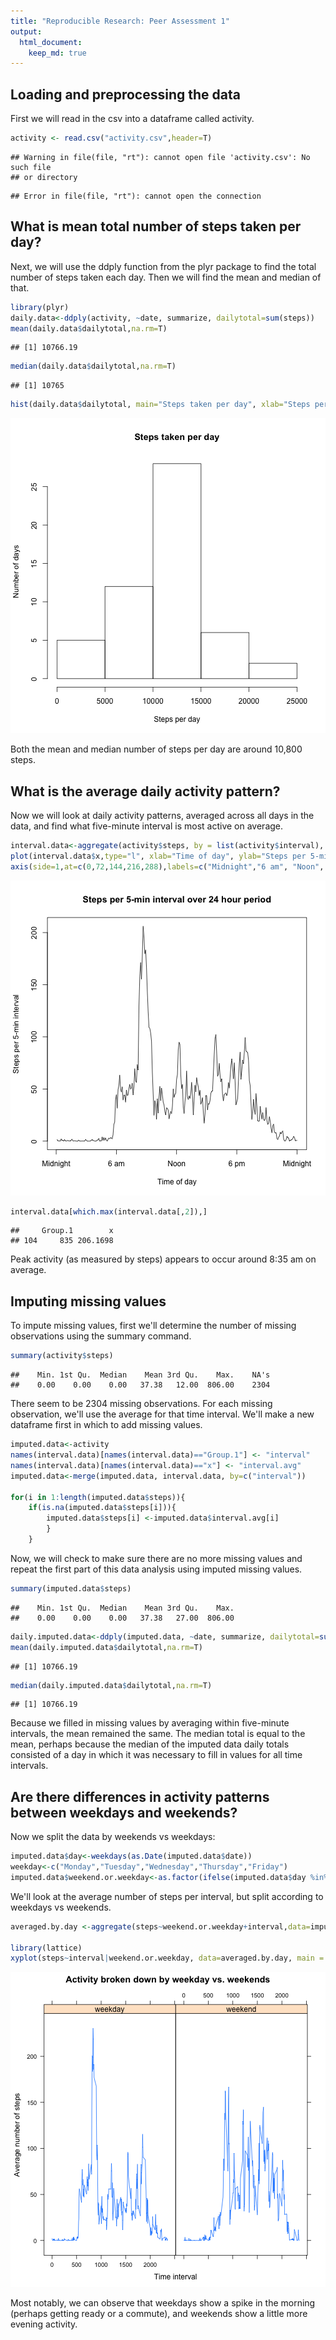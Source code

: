 ```yaml
---
title: "Reproducible Research: Peer Assessment 1"
output: 
  html_document:
    keep_md: true
---
```



## Loading and preprocessing the data

First we will read in the csv into a dataframe called activity.

```r
activity <- read.csv("activity.csv",header=T)
```

```
## Warning in file(file, "rt"): cannot open file 'activity.csv': No such file
## or directory
```

```
## Error in file(file, "rt"): cannot open the connection
```

## What is mean total number of steps taken per day?

Next, we will use the ddply function from the plyr package to find the total number of steps taken each day. Then we will find the mean and median of that.


```r
library(plyr)
daily.data<-ddply(activity, ~date, summarize, dailytotal=sum(steps))
mean(daily.data$dailytotal,na.rm=T)
```

```
## [1] 10766.19
```

```r
median(daily.data$dailytotal,na.rm=T)
```

```
## [1] 10765
```

```r
hist(daily.data$dailytotal, main="Steps taken per day", xlab="Steps per day", ylab="Number of days")
```

![plot of chunk unnamed-chunk-2](figure/unnamed-chunk-2-1.png) 

Both the mean and median number of steps per day are around 10,800 steps.

## What is the average daily activity pattern?

Now we will look at daily activity patterns, averaged across all days in the data, and find what five-minute interval is most active on average.


```r
interval.data<-aggregate(activity$steps, by = list(activity$interval), FUN=mean,na.rm=T)
plot(interval.data$x,type="l", xlab="Time of day", ylab="Steps per 5-min interval", main="Steps per 5-min interval over 24 hour period", xaxt="n")
axis(side=1,at=c(0,72,144,216,288),labels=c("Midnight","6 am", "Noon", "6 pm", "Midnight"))
```

![plot of chunk unnamed-chunk-3](figure/unnamed-chunk-3-1.png) 

```r
interval.data[which.max(interval.data[,2]),]
```

```
##     Group.1        x
## 104     835 206.1698
```

Peak activity (as measured by steps) appears to occur around 8:35 am on average.

## Imputing missing values

To impute missing values, first we'll determine the number of missing observations using the summary command.

```r
summary(activity$steps)
```

```
##    Min. 1st Qu.  Median    Mean 3rd Qu.    Max.    NA's 
##    0.00    0.00    0.00   37.38   12.00  806.00    2304
```

There seem to be 2304 missing observations. For each missing observation, we'll use the average for that time interval. We'll make a new dataframe first in which to add missing values.


```r
imputed.data<-activity
names(interval.data)[names(interval.data)=="Group.1"] <- "interval"
names(interval.data)[names(interval.data)=="x"] <- "interval.avg"
imputed.data<-merge(imputed.data, interval.data, by=c("interval"))

for(i in 1:length(imputed.data$steps)){
    if(is.na(imputed.data$steps[i])){
        imputed.data$steps[i] <-imputed.data$interval.avg[i]
        }
    }
```

Now, we will check to make sure there are no more missing values and repeat the first part of this data analysis using imputed missing values.


```r
summary(imputed.data$steps)
```

```
##    Min. 1st Qu.  Median    Mean 3rd Qu.    Max. 
##    0.00    0.00    0.00   37.38   27.00  806.00
```

```r
daily.imputed.data<-ddply(imputed.data, ~date, summarize, dailytotal=sum(steps))
mean(daily.imputed.data$dailytotal,na.rm=T)
```

```
## [1] 10766.19
```

```r
median(daily.imputed.data$dailytotal,na.rm=T)
```

```
## [1] 10766.19
```

Because we filled in missing values by averaging within five-minute intervals, the mean remained the same. The median total is equal to the mean, perhaps because the median of the imputed data daily totals consisted of a day in which it was necessary to fill in values for all time intervals.

## Are there differences in activity patterns between weekdays and weekends?

Now we split the data by weekends vs weekdays:


```r
imputed.data$day<-weekdays(as.Date(imputed.data$date))
weekday<-c("Monday","Tuesday","Wednesday","Thursday","Friday")
imputed.data$weekend.or.weekday<-as.factor(ifelse(imputed.data$day %in% weekday, "weekday", "weekend"))
```

We'll look at the average number of steps per interval, but split according to weekdays vs weekends.


```r
averaged.by.day <-aggregate(steps~weekend.or.weekday+interval,data=imputed.data,FUN=mean)

library(lattice)
xyplot(steps~interval|weekend.or.weekday, data=averaged.by.day, main = "Activity broken down by weekday vs. weekends", xlab="Time interval", ylab="Average number of steps", type="l")
```

![plot of chunk unnamed-chunk-8](figure/unnamed-chunk-8-1.png) 

Most notably, we can observe that weekdays show a spike in the morning (perhaps getting ready or a commute), and weekends show a little more evening activity.
